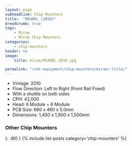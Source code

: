 ```yaml
---
layout: page
subheadline: Chip Mounters
title:  "MX400L (2010)"
breadcrumb: true
tags:
    - Mirae
    - Mirae Chip Mounters
categories:
    - chip-mounters
header: no
image:
    title: mirae/MX400L-2010.jpg

permalink: "/smt-equipment/chip-mounters/mirae/:title/"
---
```


- Vintage: 2010
- Flow Direction: Left to Right (Front Rail Fixed)
- With a shuttle on both sides
- CPH: 42,000
- Head: 6 Module + 6 Module
- PCB Size: 680 x 460 x 5.0mm
- Dimensions: 1,450 x 1,900 x 1,500mm

### Other Chip Mounters ###
{: .t60 }
{% include list-posts category='chip-mounters' %}
